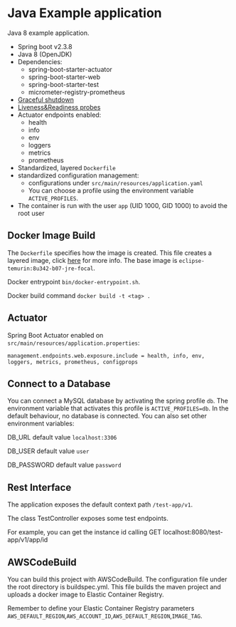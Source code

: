 # Java Example application
Java 8 example application.

* Spring boot v2.3.8
* Java 8 (OpenJDK)
* Dependencies:
    * spring-boot-starter-actuator
    * spring-boot-starter-web
    * spring-boot-starter-test
    * micrometer-registry-prometheus
* [Graceful shutdown](https://docs.spring.io/spring-boot/docs/2.3.0.RELEASE/reference/htmlsingle/#boot-features-graceful-shutdown) 
* [Liveness&Readiness probes](https://spring.io/blog/2020/03/25/liveness-and-readiness-probes-with-spring-boot) 
* Actuator endpoints enabled:
    * health
    * info
    * env
    * loggers 
    * metrics
    * prometheus
* Standardized, layered `Dockerfile`
* standardized configuration management:
    * configurations under `src/main/resources/application.yaml`
    * You can choose a profile using the environment variable `ACTIVE_PROFILES`.
* The container is run with the user `app` (UID 1000, GID 1000)  to avoid the root user


## Docker Image Build
The `Dockerfile` specifies how the image is created. This file creates a layered image, click [here](https://spring.io/blog/2020/01/27/creating-docker-images-with-spring-boot-2-3-0-m1) for more info. 
The base image is  `eclipse-temurin:8u342-b07-jre-focal`.

Docker entrypoint `bin/docker-entrypoint.sh`.

Docker build command `docker build -t <tag> .`

## Actuator
Spring Boot Actuator enabled on `src/main/resources/application.properties`:

`management.endpoints.web.exposure.include = health, info, env, loggers, metrics, prometheus, configprops`

## Connect to a Database
You can connect a MySQL database by activating the spring profile `db`.
The environment variable that activates this profile is `ACTIVE_PROFILES=db`.
In the default behaviour, no database is connected.
You can also set other environment variables:

DB_URL default value `localhost:3306`

DB_USER default value `user`

DB_PASSWORD default value `password`

## Rest Interface
The application exposes the default context path `/test-app/v1`.

The class TestController exposes some test endpoints. 

For example, you can get the instance id calling GET localhost:8080/test-app/v1/app/id

## AWSCodeBuild
You can build this project with AWSCodeBuild. 
The configuration file under the root directory is buildspec.yml.
This file builds the maven project and uploads a docker image to Elastic Container Registry.

Remember to define your Elastic Container Registry parameters `AWS_DEFAULT_REGION`,`AWS_ACCOUNT_ID`,`AWS_DEFAULT_REGION`,`IMAGE_TAG`.
